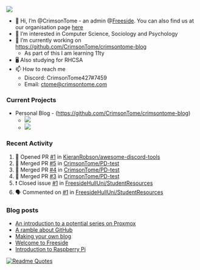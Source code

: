 <!--![Anurag's GitHub stats](https://github-readme-stats.vercel.app/api?username=crimsontome&show_icons=true&theme=dark)-->
![](https://komarev.com/ghpvc/?username=crimsontome&color=66ffcc)
- 👋 Hi, I’m @CrimsonTome - an admin @[Freeside](https://freeside.co.uk). You can also find us at our organisation page [here](https://github.com/freesidehull)
- 👀 I’m interested in Computer Science, Sociology and Psychology
- 🌱 I’m currently working on <https://github.com/CrimsonTome/crimsontome-blog>
  - As part of this I am learning 11ty
- 🖥️ Also studying for RHCSA 
- 📫 How to reach me
  - Discord: CrimsonTome427#7459
  - Email: <ctome@crimsontome.com>

### Current Projects
- Personal Blog - (<https://github.com/CrimsonTome/crimsontome-blog>)
  - ![](https://img.shields.io/github/last-commit/crimsontome/crimsontome-blog?color=green)
  - ![](https://img.shields.io/github/languages/code-size/crimsontome/crimsontome-blog)

### Recent Activity
<!--START_SECTION:activity-->
1. 💪 Opened PR [#1](https://github.com/KieranRobson/awesome-discord-tools/pull/1) in [KieranRobson/awesome-discord-tools](https://github.com/KieranRobson/awesome-discord-tools)
2. 🎉 Merged PR [#5](https://github.com/CrimsonTome/PD-test/pull/5) in [CrimsonTome/PD-test](https://github.com/CrimsonTome/PD-test)
3. 🎉 Merged PR [#4](https://github.com/CrimsonTome/PD-test/pull/4) in [CrimsonTome/PD-test](https://github.com/CrimsonTome/PD-test)
4. 🎉 Merged PR [#3](https://github.com/CrimsonTome/PD-test/pull/3) in [CrimsonTome/PD-test](https://github.com/CrimsonTome/PD-test)
5. ❗️ Closed issue [#1](https://github.com/FreesideHullUni/StudentResources/issues/1) in [FreesideHullUni/StudentResources](https://github.com/FreesideHullUni/StudentResources)
6. 🗣 Commented on [#1](https://github.com/FreesideHullUni/StudentResources/issues/1) in [FreesideHullUni/StudentResources](https://github.com/FreesideHullUni/StudentResources)
<!--END_SECTION:activity-->

### Blog posts

<!-- BLOG-POST-LIST:START -->
- [An introduction to a potential series on Proxmox](https://crimsontome.netlify.app/posts/PVE/)
- [A ramble about GitHub](https://crimsontome.netlify.app/posts/a-ramble-on-github/)
- [Making your own blog](https://crimsontome.netlify.app/posts/making-your-own-blog/)
- [Welcome to Freeside](https://crimsontome.netlify.app/posts/introduction-to-freeside/)
- [Introduction to Raspberry Pi](https://crimsontome.netlify.app/posts/raspi-intro/)
<!-- BLOG-POST-LIST:END -->

[![Readme Quotes](https://quotes-github-readme.vercel.app/api?type=horizontal&theme=dark)](https://github.com/piyushsuthar/github-readme-quotes)
<br>
